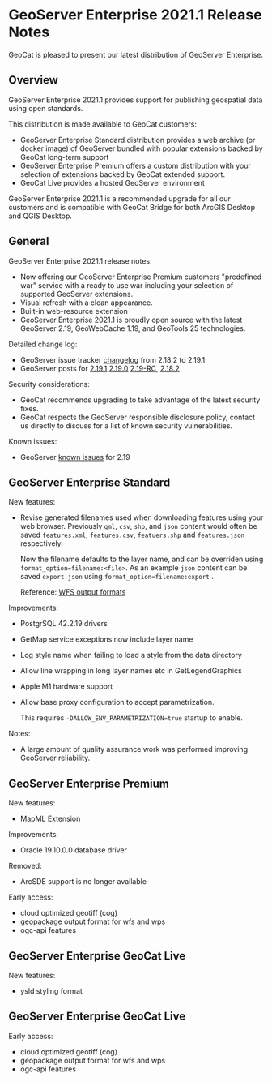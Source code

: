 GeoServer Enterprise 2021.1 Release Notes
=========================================

GeoCat is pleased to present our latest distribution of GeoServer Enterprise.

Overview
--------

GeoServer Enterprise 2021.1 provides support for publishing geospatial data using open standards.

This distribution is made available to GeoCat customers:

* GeoServer Enterprise Standard distribution provides a web archive (or docker image) of GeoServer bundled with popular extensions backed by GeoCat long-term support
* GeoServer Enterprise Premium offers a custom distribution with your selection of extensions backed by GeoCat extended support.
* GeoCat Live provides a hosted GeoServer environment

GeoServer Enterprise 2021.1 is a recommended upgrade for all our customers and is compatible with GeoCat Bridge for both ArcGIS Desktop and QGIS Desktop.

General
-------

GeoServer Enterprise 2021.1 release notes:

* Now offering our GeoServer Enterprise Premium customers "predefined war" service with a ready to use war including your selection of supported GeoServer extensions.
* Visual refresh with a clean appearance.
* Built-in web-resource extension
* GeoServer Enterprise 2021.1 is proudly open source with the latest GeoServer 2.19, GeoWebCache 1.19, and GeoTools 25 technologies. 

Detailed change log:

* GeoServer issue tracker [changelog](https://osgeo-org.atlassian.net/browse/GEOS-9955?jql=project%20%3D%20GEOS%20AND%20fixVersion%20in%20(2.19-RC%2C2.19.0%2C2.19.1)%20AND%20fixVersion%20not%20in%20(2.18.0%2C%202.18.1)%20AND%20status%20not%20in%20(Open)%20ORDER%20BY%20issuetype%20DESC) from 2.18.2 to 2.19.1
* GeoServer posts for [2.19.1](http://geoserver.org/announcements/2021/05/24/geoserver-2-19-1-released.html) [2.19.0](http://geoserver.org/announcements/2021/03/22/geoserver-2-19-0-released.html) [2.19-RC](http://geoserver.org/announcements/2021/03/04/geoserver-2-19-rc-released.html), [2.18.2](http://geoserver.org/announcements/2021/01/20/geoserver-2-18-2-released.html)

Security considerations:

* GeoCat recommends upgrading to take advantage of the latest security fixes.
* GeoCat respects the GeoServer responsible disclosure policy, contact us directly to discuss for a list of known security vulnerabilities. 

Known issues:

* GeoServer [known issues](https://osgeo-org.atlassian.net/browse/GEOS-9982?jql=project%20%3D%20GEOS%20AND%20NOT(%20%20affectedVersion%20is%20EMPTY)%20AND%20affectedVersion%20%3C%3D%202.19.0%20%20AND%20fixVersion%20%3C%3D%202.19.0%20AND%20affectedVersion%20%3E%3D%202.19.0) for 2.19

GeoServer Enterprise Standard
-----------------------------

New features:

* Revise generated filenames used when downloading features using your web browser. Previously `gml`, `csv`, `shp`, and `json` content would often be saved `features.xml`, `features.csv`, `featuers.shp` and `features.json` respectively.
  
  Now the filename defaults to the layer name, and can be overriden using `format_option=filename:<file>`. As an example `json` content can be saved `export.json` using `format_option=filename:export` .

  Reference: [WFS output formats](file:///Users/jgarnett/java/geocat/geoserver-enterprise/docs/build/2021/services/wfs/outputformats.html)

Improvements:

* PostgrSQL 42.2.19 drivers

* GetMap service exceptions now include layer name

* Log style name when failing to load a style from the data directory

* Allow line wrapping in long layer names etc in GetLegendGraphics

* Apple M1 hardware support

* Allow base proxy configuration to accept parametrization. 
  
  This requires `-DALLOW_ENV_PARAMETRIZATION=true` startup to enable.

Notes:
  
* A large amount of quality assurance work was performed improving GeoServer reliability.

GeoServer Enterprise Premium
----------------------------

New features:

* MapML Extension

Improvements:

* Oracle 19.10.0.0 database driver

Removed:

* ArcSDE support is no longer available

Early access:

* cloud optimized geotiff (cog)
* geopackage output format for wfs and wps
* ogc-api features
  
GeoServer Enterprise GeoCat Live
--------------------------------

New features:

* ysld styling format

GeoServer Enterprise GeoCat Live
--------------------------------

Early access:

* cloud optimized geotiff (cog)
* geopackage output format for wfs and wps
* ogc-api features